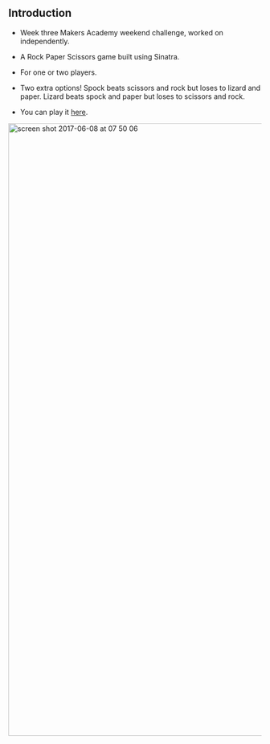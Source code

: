 Introduction  
------------  

* Week three Makers Academy weekend challenge, worked on independently.

* A Rock Paper Scissors game built using Sinatra.

* For one or two players.

* Two extra options!  Spock beats scissors and rock but loses to lizard and paper.  Lizard beats spock and paper but loses to scissors and rock.

* You can play it <a href="https://scissorslizardspock.herokuapp.com">here</a>.

<img width="1220" alt="screen shot 2017-06-08 at 07 50 06" src="https://user-images.githubusercontent.com/25392162/26915884-be7cd50e-4c1f-11e7-88bb-8491fe3bd014.png">
